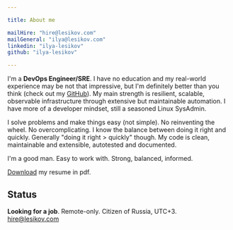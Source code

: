 ```yaml
---

title: About me

mailHire: "hire@lesikov.com"
mailGeneral: "ilya@lesikov.com"
linkedin: "ilya-lesikov"
github: "ilya-lesikov"

---
```


I'm a **DevOps Engineer/SRE**. I have no education and my real-world experience may be not that impressive, but I'm definitely better than you think (check out my [GitHub](https://github.com/ilya-lesikov/gke-demo)). My main strength is resilient, scalable, observable infrastructure through extensive but maintainable automation. I have more of a developer mindset, still a seasoned Linux SysAdmin.

I solve problems and make things easy (not simple). No reinventing the wheel. No overcomplicating. I know the balance between doing it right and quickly. Generally "doing it right > quickly" though. My code is clean, maintainable and extensible, autotested and documented.

I'm a good man. Easy to work with. Strong, balanced, informed.

[Download](https://github.com/ilya-lesikov/resume/raw/master/resume-DevOps-Ilya-Lesikov.pdf) my resume in pdf.

## Status

**Looking for a job**. Remote-only. Citizen of Russia, UTC+3. \
[hire@lesikov.com](mailto:hire@lesikov.com)

